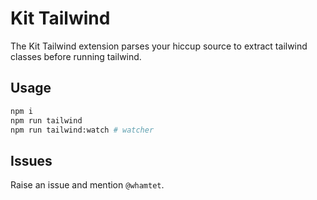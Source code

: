 # Kit Tailwind

The Kit Tailwind extension parses your hiccup source to extract tailwind classes before running tailwind.

## Usage

```bash
npm i
npm run tailwind
npm run tailwind:watch # watcher
```

## Issues

Raise an issue and mention `@whamtet`.
